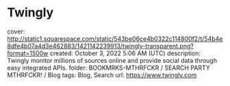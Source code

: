 # Twingly

cover: http://static1.squarespace.com/static/543be06ce4b0322c114800f2/t/54b4e8dfe4b07a4d3e462883/1421142239913/twingly-transparent.png?format=1500w
created: October 3, 2022 5:06 AM (UTC)
description: Twingly monitor millions of sources online and provide social data through easy integrated APIs.
folder: BOOKMRKS-MTHRFCKR / SEARCH PARTY MTHRFCKR! / Blog
tags: Blog, Search
url: https://www.twingly.com